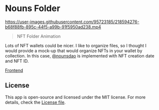# Nouns Folder

https://user-images.githubusercontent.com/95723185/218594276-b68f88fb-895c-44f5-a99b-91f5950ad238.mp4

> NFT Folder Animation

Lots of NFT wallets could be nicer. I like to organize files, so I thought I would provide a mock-up that would organize NFTs in your wallet by collection. In this case, [@nounsdao](https://twitter.com/nounsdao) is implemented with NFT creation date and NFT ID.

[Frontend](/)

## License

This app is open-source and licensed under the MIT license. For more details, check the [License file](LICENSE).

